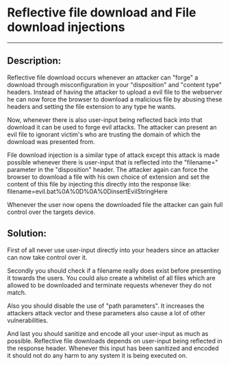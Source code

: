 # Reflective file download and File download injections
-------

## Description:

Reflective file download occurs whenever an attacker can "forge" a download through
misconfiguration in your "disposition" and "content type" headers. Instead of having
the attacker to upload a evil file to the webserver he can now force the browser to
download a malicious file by abusing these headers and setting the file extension to any
type he wants.

Now, whenever there is also user-input being reflected back into that download it can be
used to forge evil attacks. The attacker can present an evil file to ignorant victim's who
are trusting the domain of which the download was presented from.

File download injection is a similar type of attack except this attack is made possible
whenever there is user-input that is reflected into the "filename=" parameter in the
"disposition" header. The attacker again can force the browser to download a file with his
own choice of extension and set the content of this file by injecting this directly
into the response like: filename=evil.bat%0A%0D%0A%0DinsertEvilStringHere

Whenever the user now opens the downloaded file the attacker can gain full control over
the targets device.

## Solution:

First of all never use user-input directly into your headers since an attacker can now
take control over it.

Secondly you should check if a filename really does exist before
presenting it towards the users. You could also create a whitelist of all files which
are allowed to be downloaded and terminate requests whenever they do not match.

Also you should disable the use of "path parameters". It increases the attackers attack
vector and these parameters also cause a lot of other vulnerabilities.

And last you should sanitize and encode all your user-input as much as possible.
Reflective file downloads depends on user-input being reflected in the response header.
Whenever this input has been sanitized and encoded it should not do any harm to any
system it is being executed on.
